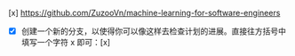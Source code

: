 [x] https://github.com/ZuzooVn/machine-learning-for-software-engineers
- [x] 创建一个新的分支，以使得你可以像这样去检查计划的进展。直接往方括号中填写一个字符 x 即可：[x]
